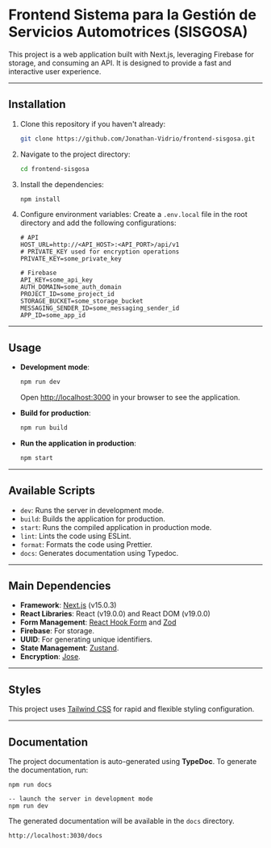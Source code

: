 
# Frontend Sistema para la Gestión de Servicios Automotrices (SISGOSA)

This project is a web application built with Next.js, leveraging Firebase for storage, and consuming an API. It is designed to provide a fast and interactive user experience.

---

## Installation

1. Clone this repository if you haven't already:
   ```bash
   git clone https://github.com/Jonathan-Vidrio/frontend-sisgosa.git
   ```

2. Navigate to the project directory:
   ```bash
   cd frontend-sisgosa
   ```

3. Install the dependencies:
   ```bash
   npm install
   ```

4. Configure environment variables:
   Create a `.env.local` file in the root directory and add the following configurations:
   ```
   # API
   HOST_URL=http://<API_HOST>:<API_PORT>/api/v1
   # PRIVATE_KEY used for encryption operations
   PRIVATE_KEY=some_private_key

   # Firebase
   API_KEY=some_api_key
   AUTH_DOMAIN=some_auth_domain
   PROJECT_ID=some_project_id
   STORAGE_BUCKET=some_storage_bucket
   MESSAGING_SENDER_ID=some_messaging_sender_id
   APP_ID=some_app_id
   ```

---

## Usage

- **Development mode**:
  ```bash
  npm run dev
  ```
  Open [http://localhost:3000](http://localhost:3030) in your browser to see the application.

- **Build for production**:
  ```bash
  npm run build
  ```

- **Run the application in production**:
  ```bash
  npm start
  ```

---

## Available Scripts

- `dev`: Runs the server in development mode.
- `build`: Builds the application for production.
- `start`: Runs the compiled application in production mode.
- `lint`: Lints the code using ESLint.
- `format`: Formats the code using Prettier.
- `docs`: Generates documentation using Typedoc.

---

## Main Dependencies

- **Framework**: [Next.js](https://nextjs.org/) (v15.0.3)
- **React Libraries**: React (v19.0.0) and React DOM (v19.0.0)
- **Form Management**: [React Hook Form](https://react-hook-form.com/) and [Zod](https://zod.dev/)
- **Firebase**: For storage.
- **UUID**: For generating unique identifiers.
- **State Management**: [Zustand](https://zustand-demo.pmnd.rs/).
- **Encryption**: [Jose](https://github.com/panva/jose).

---

## Styles

This project uses [Tailwind CSS](https://tailwindcss.com/) for rapid and flexible styling configuration.

---

## Documentation

The project documentation is auto-generated using **TypeDoc**. To generate the documentation, run:
```
npm run docs

-- launch the server in development mode
npm run dev
```

The generated documentation will be available in the `docs` directory.
```
http://localhost:3030/docs
```
